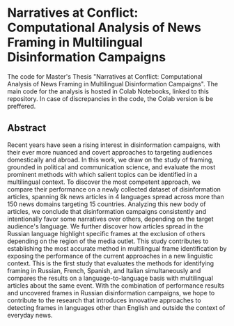 # Narratives at Conflict: Computational Analysis of News Framing in Multilingual Disinformation Campaigns

The code for Master's Thesis "Narratives at Conflict: Computational Analysis of News Framing in Multilingual Disinformation Campaigns".
The main code for the analysis is hosted in Colab Notebooks, linked to this repository. In case of discrepancies in the code, the Colab version is be preffered.

## Abstract

Recent years have seen a rising interest in disinformation campaigns, with their ever more nuanced and covert approaches to targeting audiences domestically and abroad. In this work, we draw on the study of framing, grounded in political and communication science, and evaluate the most prominent methods with which salient topics can be identified in a multilingual context. To discover the most competent approach, we compare their performance on a newly collected dataset of disinformation articles, spanning 8k news articles in 4 languages spread across more than 150 news domains targeting 15 countries. Analyzing this new body of articles, we conclude that disinformation campaigns consistently and intentionally favor some narratives over others, depending on the target audience's language. We further discover how articles spread in the Russian language highlight specific frames at the exclusion of others depending on the region of the media outlet. This study contributes to establishing the most accurate method in multilingual frame identification by exposing the performance of the current approaches in a new linguistic context. This is the first study that evaluates the methods for identifying framing in Russian, French, Spanish, and Italian simultaneously and compares the results on a language-to-language basis with multilingual articles about the same event. With the combination of performance results and uncovered frames in Russian disinformation campaigns, we hope to contribute to the research that introduces innovative approaches to detecting frames in languages other than English and outside the context of everyday news. 

